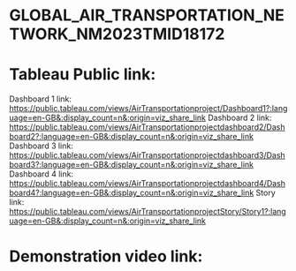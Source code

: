 # GLOBAL_AIR_TRANSPORTATION_NETWORK_NM2023TMID18172

# Tableau Public link:
Dashboard 1 link:  https://public.tableau.com/views/AirTransportationproject/Dashboard1?:language=en-GB&:display_count=n&:origin=viz_share_link
Dashboard 2 link:  https://public.tableau.com/views/AirTransportationprojectdashboard2/Dashboard2?:language=en-GB&:display_count=n&:origin=viz_share_link
Dashboard 3 link:  https://public.tableau.com/views/AirTransportationprojectdashboard3/Dashboard3?:language=en-GB&:display_count=n&:origin=viz_share_link
Dashboard 4 link:  https://public.tableau.com/views/AirTransportationprojectdashboard4/Dashboard4?:language=en-GB&:display_count=n&:origin=viz_share_link
Story link:  https://public.tableau.com/views/AirTransportationprojectStory/Story1?:language=en-GB&:display_count=n&:origin=viz_share_link

# Demonstration video link:  
